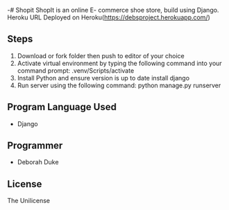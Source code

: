 
-# Shopit
ShopIt is an online E- commerce shoe store, build using Django. Heroku URL
 Deployed on Heroku(https://debsproject.herokuapp.com/)

## Steps 

1. Download or fork folder then push to editor of your choice
2. Activate virtual environment by typing the following command into your command prompt: .venv/Scripts/activate
3. Install Python and ensure version is up to date
   install django
4. Run server using the following command: python manage.py runserver

## Program Language Used
- Django

## Programmer
- Deborah Duke 

## License
The Unilicense
